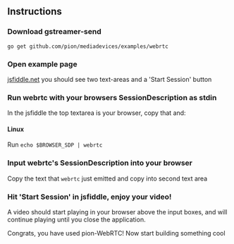 ## Instructions

### Download gstreamer-send

```
go get github.com/pion/mediadevices/examples/webrtc
```

### Open example page

[jsfiddle.net](https://jsfiddle.net/gh/get/library/pure/pion/mediadevices/tree/master/examples/internal/jsfiddle/audio-and-video) you should see two text-areas and a 'Start Session' button

### Run webrtc with your browsers SessionDescription as stdin

In the jsfiddle the top textarea is your browser, copy that and:

#### Linux

Run `echo $BROWSER_SDP | webrtc`

### Input webrtc's SessionDescription into your browser

Copy the text that `webrtc` just emitted and copy into second text area

### Hit 'Start Session' in jsfiddle, enjoy your video!

A video should start playing in your browser above the input boxes, and will continue playing until you close the application.

Congrats, you have used pion-WebRTC! Now start building something cool
